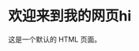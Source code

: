 <!DOCTYPE html>
<html lang="en">
<head>
    <meta charset="UTF-8">
    <meta name="viewport" content="width=device-width, initial-scale=1.0">
    <title>我的网页</title>
</head>
<body>
    <h1>欢迎来到我的网页hi</h1>
    <p>这是一个默认的 HTML 页面。</p>
</body>
</html>
